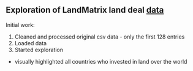 ## Exploration of LandMatrix land deal [data](http://landmatrix.org/en/)  
  
Initial work:  
1. Cleaned and processed original csv data - only the first 128 entries    
2. Loaded data  
3. Started exploration  
 - visually highlighted all countries who invested in land over the world  
